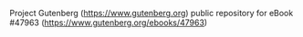 Project Gutenberg (https://www.gutenberg.org) public repository for
eBook #47963 (https://www.gutenberg.org/ebooks/47963)
